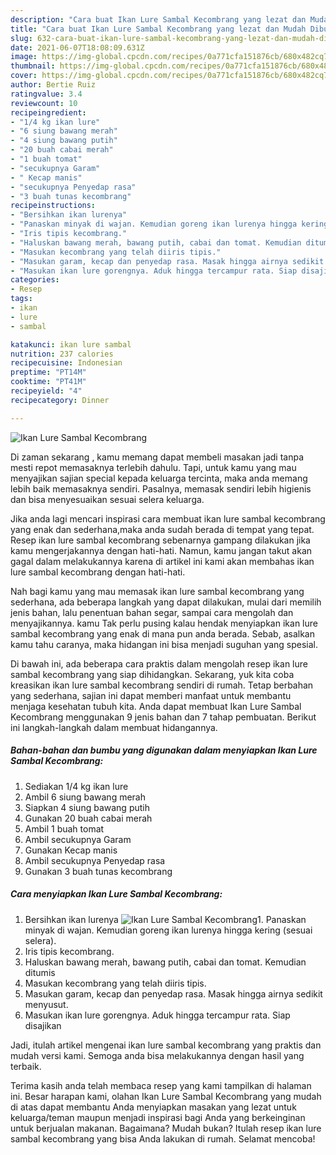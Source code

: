 ```yaml
---
description: "Cara buat Ikan Lure Sambal Kecombrang yang lezat dan Mudah Dibuat"
title: "Cara buat Ikan Lure Sambal Kecombrang yang lezat dan Mudah Dibuat"
slug: 632-cara-buat-ikan-lure-sambal-kecombrang-yang-lezat-dan-mudah-dibuat
date: 2021-06-07T18:08:09.631Z
image: https://img-global.cpcdn.com/recipes/0a771cfa151876cb/680x482cq70/ikan-lure-sambal-kecombrang-foto-resep-utama.jpg
thumbnail: https://img-global.cpcdn.com/recipes/0a771cfa151876cb/680x482cq70/ikan-lure-sambal-kecombrang-foto-resep-utama.jpg
cover: https://img-global.cpcdn.com/recipes/0a771cfa151876cb/680x482cq70/ikan-lure-sambal-kecombrang-foto-resep-utama.jpg
author: Bertie Ruiz
ratingvalue: 3.4
reviewcount: 10
recipeingredient:
- "1/4 kg ikan lure"
- "6 siung bawang merah"
- "4 siung bawang putih"
- "20 buah cabai merah"
- "1 buah tomat"
- "secukupnya Garam"
- " Kecap manis"
- "secukupnya Penyedap rasa"
- "3 buah tunas kecombrang"
recipeinstructions:
- "Bersihkan ikan lurenya"
- "Panaskan minyak di wajan. Kemudian goreng ikan lurenya hingga kering (sesuai selera)."
- "Iris tipis kecombrang."
- "Haluskan bawang merah, bawang putih, cabai dan tomat. Kemudian ditumis"
- "Masukan kecombrang yang telah diiris tipis."
- "Masukan garam, kecap dan penyedap rasa. Masak hingga airnya sedikit menyusut."
- "Masukan ikan lure gorengnya. Aduk hingga tercampur rata. Siap disajikan"
categories:
- Resep
tags:
- ikan
- lure
- sambal

katakunci: ikan lure sambal 
nutrition: 237 calories
recipecuisine: Indonesian
preptime: "PT14M"
cooktime: "PT41M"
recipeyield: "4"
recipecategory: Dinner

---
```



![Ikan Lure Sambal Kecombrang](https://img-global.cpcdn.com/recipes/0a771cfa151876cb/680x482cq70/ikan-lure-sambal-kecombrang-foto-resep-utama.jpg)

Di zaman  sekarang , kamu memang dapat membeli masakan jadi tanpa mesti repot memasaknya terlebih dahulu. Tapi, untuk kamu yang mau menyajikan sajian special kepada keluarga tercinta, maka anda memang lebih baik memasaknya sendiri. Pasalnya, memasak sendiri lebih higienis dan bisa menyesuaikan sesuai selera keluarga.

Jika anda lagi mencari inspirasi cara membuat ikan lure sambal kecombrang yang enak dan sederhana,maka anda sudah berada di tempat yang tepat. Resep ikan lure sambal kecombrang  sebenarnya gampang dilakukan jika kamu mengerjakannya dengan hati-hati. Namun, kamu jangan takut akan gagal dalam melakukannya 
karena di artikel ini kami akan membahas ikan lure sambal kecombrang dengan hati-hati.  



Nah bagi kamu yang mau memasak ikan lure sambal kecombrang yang sederhana, ada beberapa langkah yang dapat dilakukan, mulai dari memilih jenis bahan, lalu penentuan bahan segar, sampai cara mengolah dan menyajikannya. kamu Tak perlu pusing kalau hendak menyiapkan ikan lure sambal kecombrang yang enak di mana pun anda berada. Sebab, asalkan kamu  tahu caranya, maka hidangan ini bisa menjadi suguhan yang spesial.

Di bawah ini, ada beberapa cara praktis  dalam mengolah resep ikan lure sambal kecombrang yang siap dihidangkan. Sekarang, yuk kita coba kreasikan ikan lure sambal kecombrang sendiri di rumah. Tetap berbahan yang sederhana, sajian ini dapat memberi manfaat untuk membantu menjaga kesehatan tubuh kita. Anda dapat membuat Ikan Lure Sambal Kecombrang menggunakan 9 jenis bahan dan 7 tahap pembuatan. Berikut ini langkah-langkah dalam membuat hidangannya.

<!--inarticleads1-->

##### Bahan-bahan dan bumbu yang digunakan dalam menyiapkan Ikan Lure Sambal Kecombrang:

1. Sediakan 1/4 kg ikan lure
1. Ambil 6 siung bawang merah
1. Siapkan 4 siung bawang putih
1. Gunakan 20 buah cabai merah
1. Ambil 1 buah tomat
1. Ambil secukupnya Garam
1. Gunakan  Kecap manis
1. Ambil secukupnya Penyedap rasa
1. Gunakan 3 buah tunas kecombrang




<!--inarticleads2-->

##### Cara menyiapkan Ikan Lure Sambal Kecombrang:

1. Bersihkan ikan lurenya
<img src="https://img-global.cpcdn.com/steps/befd29998a5ae350/160x128cq70/ikan-lure-sambal-kecombrang-langkah-memasak-1-foto.jpg" alt="Ikan Lure Sambal Kecombrang">1. Panaskan minyak di wajan. Kemudian goreng ikan lurenya hingga kering (sesuai selera).
1. Iris tipis kecombrang.
1. Haluskan bawang merah, bawang putih, cabai dan tomat. Kemudian ditumis
1. Masukan kecombrang yang telah diiris tipis.
1. Masukan garam, kecap dan penyedap rasa. Masak hingga airnya sedikit menyusut.
1. Masukan ikan lure gorengnya. Aduk hingga tercampur rata. Siap disajikan




Jadi, itulah artikel mengenai  ikan lure sambal kecombrang  yang praktis dan mudah versi kami. Semoga anda bisa melakukannya dengan hasil yang terbaik. 

Terima kasih anda telah membaca resep yang kami tampilkan di halaman ini. Besar harapan kami, olahan  Ikan Lure Sambal Kecombrang yang mudah di atas dapat membantu Anda menyiapkan masakan yang lezat untuk keluarga/teman maupun menjadi inspirasi bagi Anda yang berkeinginan untuk berjualan makanan. Bagaimana? Mudah bukan? Itulah resep ikan lure sambal kecombrang yang bisa Anda lakukan di rumah. Selamat mencoba!

